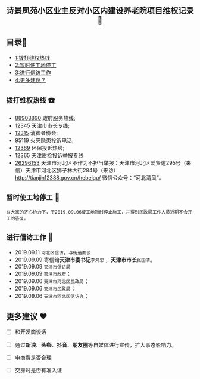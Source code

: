 
## <center>诗景凤苑小区业主反对小区内建设养老院项目维权记录:punch:</center>

## 目录:book:
 - [1:拨打维权热线](#拨打维权热线-telephone)
 - [2:暂时使工地停工](#暂时使工地停工-hammer)
 - [3:进行信访工作](#进行信访工作-email)
 - [4:更多建议？](#更多建议-heart)



##  `拨打维权热线` :telephone:
- [88908890](#88908890) 政府服务热线;
- [12345](#12345) 天津市市长专线;
- [12315](#12345) 消费者协会;
- [95119](#95119) 火灾隐患投诉电话;
- [12369](#12369) 环保投诉热线;
- [12365](#12365) 天津质检投诉举报专线
- [26296153](#26296153) 天津市河北区不作为不担当举报：天津市河北区爱贤道295号（来信）天津市河北区狮子林大街284号（来访）http://tianjin12388.gov.cn/hebeiqu/  微信公众号：“河北清风”。
 
 
##  `暂时使工地停工` :hammer:

	在大家的齐心协力下，于2019.09.06使工地暂时停止施工，并得到民政局工作人员近期不会开工的答复。


## `进行信访工作` :email:

- 2019.09.11  `河北区信访`，`与街道面谈`
- 2019.09.09   寄信给**天津市委书记**`李鸿忠` ，**天津市市长**`张国清`。
- 2019.09.09  `天津市信访局`
- 2019.09.09  `天津市政府`；
- 2019.09.06  `天津市河北区民政局`；
- 2019.09.06  `天津市民政局`；
- 2019.09.06  `天津市河北区信访办`；




## 更多建议 :heart:
- [ ] 和开发商谈话
- [ ] 通过**新浪**、**头条**、**抖音**、**朋友圈**等自媒体进行宣传，扩大事态影响力。
- [ ] 电商费是否合理
- [ ] 交房时是否有准入证




